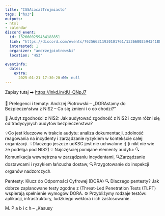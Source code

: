 ```yaml
---
title: "ISSALocalTrojmiasto"
tags: ["hs3"]
outputs:
- html
- calendar
discord_event:
  id: 1326600259434188851
  link: "https://discord.com/events/762566311930101761/1326600259434188851"
  interested: 1
  organizer: "andrzejpiotrowski"
  location: "HS3"

eventInfo:
  dates:
    extra:
      2025-01-21 17:30-20:00: null
---
```

Zapisy tutaj
➡️ https://lnkd.in/dU-QNpJ7

🌟 Prelegenci i tematy:
Andrzej Piotrowski – „DORAstamy do Bezpieczeństwa z NIS2 – Co się zmieni i o co chodzi?”

🔐 Audyt zgodności z NIS2:
Jak audytować zgodność z NIS2 i czym różni się od tradycyjnych audytów bezpieczeństwa?

💡Co jest kluczowe w trakcie audytu: analiza dokumentacji, zdolność reagowania na incydenty i zarządzanie ryzykiem w kontekście całej organizacji.
💡Dlaczego jeszcze uoKSC jest nie uchwalone :)
(i nikt nie wie że podelga pod NIS2)
💡 Najczęściej pomijane elementy audytu:
🔍Komunikacja wewnętrzna w zarządzaniu incydentami,
🔍Zarządzanie dostawcami i ryzykiem łańcucha dostaw,
🔍Przygotowanie do inspekcji organów nadzorczych.

Pentesty: Klucz do Odporności Cyfrowej (DORA)
🔍 Dlaczego pentesty? Jak dobrze zaplanowane testy zgodne z (Threat-Led Penetration Tests (TLPT) wspierają spełnienie wymogów DORA.
⚙️ Przybliżymy rodzaje testów: aplikacji, infrastruktury, ludzkiego wektora i ich zastosowanie.


M. P a b i c h – „Kasusy
